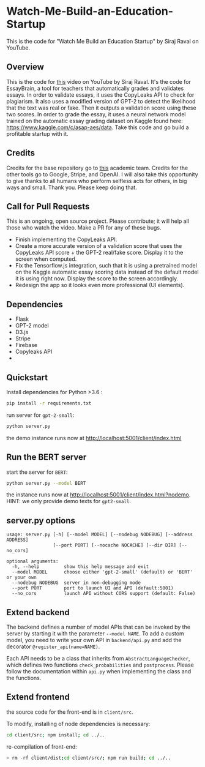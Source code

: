 # Watch-Me-Build-an-Education-Startup
This is the code for "Watch Me Build an Education Startup" by Siraj Raval on YouTube.

## Overview

This is the code for [this](https://www.youtube.com/watch?v=7d1smRd-8aI) video on YouTube by Siraj Raval. It's the code for EssayBrain, a tool for teachers that automatically grades and validates essays. In order to validate essays, it uses the CopyLeaks API to check for plagiarism. It also uses a modified version of GPT-2 to detect the likelihood that the text was real or fake. Then it outputs a validation score using these two scores. In order to grade the essay, it uses a neural network model trained on the automatic essay grading dataset on Kaggle found here: https://www.kaggle.com/c/asap-aes/data. Take this code and go build a profitable startup with it.

## Credits

Credits for the base repository go to [this](https://github.com/HendrikStrobelt/detecting-fake-text/) academic team. Credits for the other tools go to Google, Stripe, and OpenAI. I will also take this opportunity to give thanks to all humans who perform selfless acts for others, in big ways and small. Thank you. Please keep doing that.  

## Call for Pull Requests

This is an ongoing, open source project. Please contribute; it will help all those who watch the video. Make a PR for any of these bugs.

- Finish implementing the CopyLeaks API.
- Create a more accurate version of a validation score that uses the CopyLeaks API score + the GPT-2 real/fake score. Display it to the screen when computed.
- Fix the Tensorflow.js integration, such that it is using a pretrained model on the Kaggle automatic essay scoring data instead of the default model it is using right now. Display the score to the screen accordingly.
- Redesign the app so it looks even more professional (UI elements).

## Dependencies

- Flask
- GPT-2 model
- D3.js
- Stripe
- Firebase
- Copyleaks API
-

## Quickstart

Install dependencies for Python >3.6 :

```bash
pip install -r requirements.txt
```

run server for `gpt-2-small`:

```bash
python server.py

```

the demo instance runs now at [http://localhost:5001/client/index.html](http://localhost:5001/client/index.html)

## Run the BERT server

start the server for `BERT`:
```bash
python server.py --model BERT
```

the instance runs now at [http://localhost:5001/client/index.html?nodemo](http://localhost:5001/client/index.html?nodemo). HINT: we only provide demo texts for `gpt2-small`.


## server.py options

```
usage: server.py [-h] [--model MODEL] [--nodebug NODEBUG] [--address ADDRESS]
                 [--port PORT] [--nocache NOCACHE] [--dir DIR] [--no_cors]

optional arguments:
  -h, --help         show this help message and exit
  --model MODEL		 choose either 'gpt-2-small' (default) or 'BERT' or your own
  --nodebug NODEBUG  server in non-debugging mode
  --port PORT	     port to launch UI and API (default:5001)
  --no_cors          launch API without CORS support (default: False)

```


## Extend backend

The backend defines a number of model APIs that can be invoked by the server by starting it with the parameter `--model NAME`. To add a custom model, you need to write your own API in `backend/api.py` and add the decorator `@register_api(name=NAME)`.

Each API needs to be a class that inherits from `AbstractLanguageChecker`, which defines two functions `check_probabilities` and `postprocess`. Please follow the documentation within `api.py` when implementing the class and the functions.


## Extend frontend
the source code for the front-end is in `client/src`.

To modify, installing of node dependencies is necessary:

```bash
cd client/src; npm install; cd ../..
```
re-compilation of front-end:

```bash
> rm -rf client/dist;cd client/src/; npm run build; cd ../..
```
